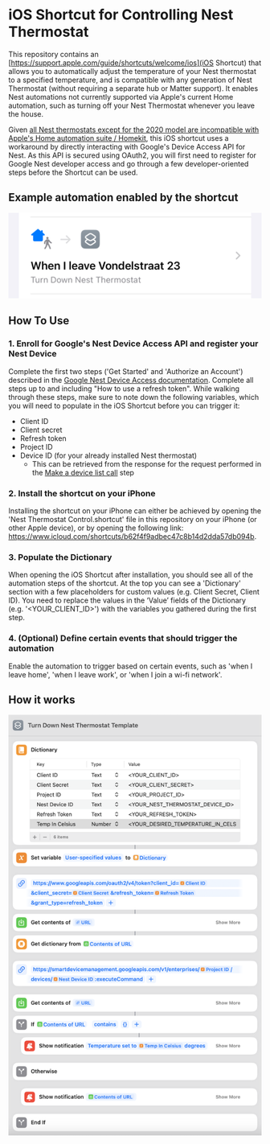 # iOS Shortcut for Controlling Nest Thermostat

This repository contains an [https://support.apple.com/guide/shortcuts/welcome/ios](iOS Shortcut) that allows you to automatically adjust the temperature of your Nest thermostat to a specified temperature, and is compatible with any generation of Nest Thermostat (without requiring a separate hub or Matter support). It enables Nest automations not currently supported via Apple's current Home automation, such as turning off your Nest Thermostat whenever you leave the house.

Given [all Nest thermostats except for the 2020 model are incompatible with Apple's Home automation suite / Homekit](https://9to5google.com/2023/05/11/nest-thermostat-homekit-matter-set-up/), this iOS shortcut uses a workaround by directly interacting with Google's Device Access API for Nest. As this API is secured using OAuth2, you will first need to register for Google Nest developer access and go through a few developer-oriented steps before the Shortcut can be used. 

## Example automation enabled by the shortcut
![Nest Thermostat Control Screenshot](./screenshots/turn-down-thermostat-when-leaving-home-shortcut.png)

## How To Use

### 1. Enroll for Google's Nest Device Access API and register your Nest Device

Complete the first two steps ('Get Started' and 'Authorize an Account') described in the [Google Nest Device Access documentation](https://developers.google.com/nest/device-access/get-started). Complete all steps up to and including "How to use a refresh token". While walking through these steps, make sure to note down the following variables, which you will need to populate in the iOS Shortcut before you can trigger it:
- Client ID
- Client secret
- Refresh token
- Project ID 
- Device ID (for your already installed Nest thermostat)
    - This can be retrieved from the response for the request performed in the [Make a device list call](https://developers.google.com/nest/device-access/authorize#make_a_device_list_call) step

### 2. Install the shortcut on your iPhone

Installing the shortcut on your iPhone can either be achieved by opening the 'Nest Thermostat Control.shortcut' file in this repository on your iPhone (or other Apple device), or by opening the following link: https://www.icloud.com/shortcuts/b62f4f9adbec47c8b14d2dda57db094b. 

### 3. Populate the Dictionary

When opening the iOS Shortcut after installation, you should see all of the automation steps of the shortcut. At the top you can see a 'Dictionary' section with a few placeholders for custom values (e.g. Client Secret, Client ID). You need to replace the values in the ‘Value’ fields of the Dictionary (e.g. '<YOUR_CLIENT_ID>') with the variables you gathered during the first step.

### 4. (Optional) Define certain events that should trigger the automation
Enable the automation to trigger based on certain events, such as 'when I leave home', 'when I leave work', or 'when I join a wi-fi network'.

## How it works
![Nest Thermostat Control Screenshot](./screenshots/nest-thermostat-control-ios-shortcut.png)

